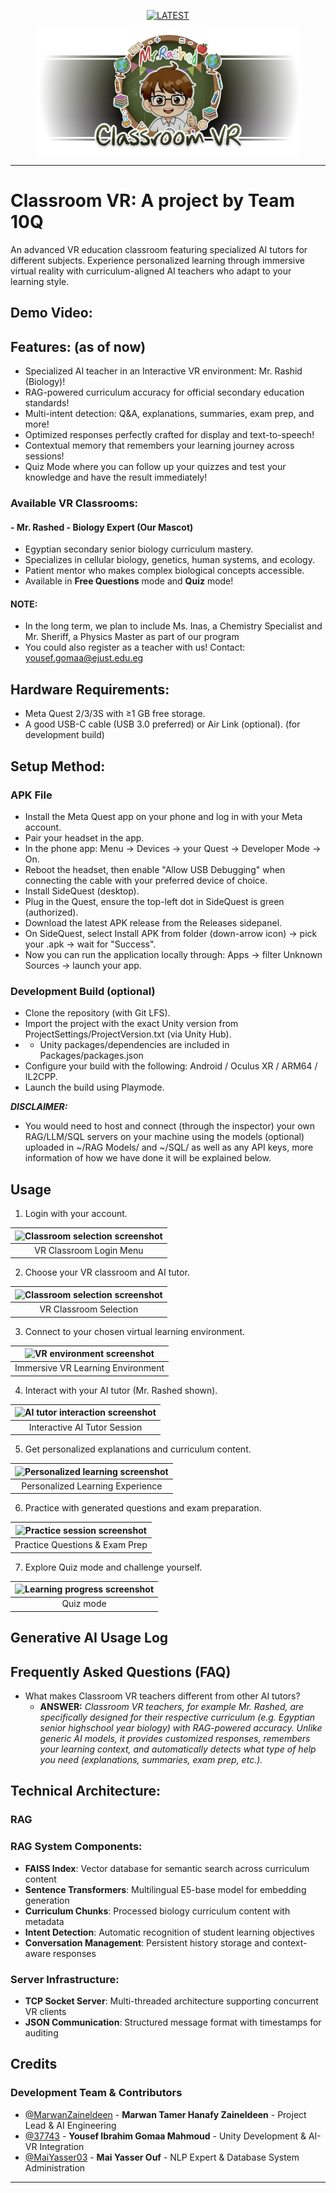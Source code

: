 <div align="center">

[![LATEST](https://img.shields.io/badge/AI_Accelerated_Appathon:_From_Concept_to_Code_with_Generative_AI-ffd8ff?style=for-the-badge&label=Appathon&l&labelColor=3b0d3d)](https://www.facebook.com/ejust.official/posts/-ai-accelerated-appathon-from-concept-to-code-with-generative-aihosted-by-the-co/749010944187251/)

<a>
  <p align="center">
    <picture>
      <source media="(prefers-color-scheme: dark)" srcset="Images/Webpage">
      <img height="200px" src="Images\Webpage\banner-3.png">
    </picture>
  </p>
</a>

</div>

---

# Classroom VR: A project by Team 10Q

An advanced VR education classroom featuring specialized AI tutors for different subjects. Experience personalized learning through immersive virtual reality with curriculum-aligned AI teachers who adapt to your learning style.

## Demo Video:

## Features: (as of now)

- Specialized AI teacher in an Interactive VR environment: Mr. Rashid (Biology)!
- RAG-powered curriculum accuracy for official secondary education standards!
- Multi-intent detection: Q&A, explanations, summaries, exam prep, and more!
- Optimized responses perfectly crafted for display and text-to-speech!
- Contextual memory that remembers your learning journey across sessions!
- Quiz Mode where you can follow up your quizzes and test your knowledge and have the result immediately!

### Available VR Classrooms:

#### - Mr. Rashed - Biology Expert (Our Mascot)

- Egyptian secondary senior biology curriculum mastery.
- Specializes in cellular biology, genetics, human systems, and ecology.
- Patient mentor who makes complex biological concepts accessible.
- Available in **Free Questions** mode and **Quiz** mode!

#### NOTE:

- In the long term, we plan to include Ms. Inas, a Chemistry Specialist and Mr. Sheriff, a Physics Master as part of our program
- You could also register as a teacher with us! Contact: [yousef.gomaa@ejust.edu.eg](mailto:yousef.gomaa@ejust.edu.eg)

## Hardware Requirements:

- Meta Quest 2/3/3S with ≥1 GB free storage.
- A good USB-C cable (USB 3.0 preferred) or Air Link (optional). (for development build)

## Setup Method:

### APK File

- Install the Meta Quest app on your phone and log in with your Meta account.
- Pair your headset in the app.
- In the phone app: Menu → Devices → your Quest → Developer Mode → On.
- Reboot the headset, then enable "Allow USB Debugging" when connecting the cable with your preferred device of choice.
- Install SideQuest (desktop).
- Plug in the Quest, ensure the top-left dot in SideQuest is green (authorized).
- Download the latest APK release from the Releases sidepanel.
- On SideQuest, select Install APK from folder (down-arrow icon) → pick your .apk → wait for "Success".
- Now you can run the application locally through: Apps → filter Unknown Sources → launch your app.

### Development Build (optional)

- Clone the repository (with Git LFS).
- Import the project with the exact Unity version from ProjectSettings/ProjectVersion.txt (via Unity Hub).
- - Unity packages/dependencies are included in Packages/packages.json
- Configure your build with the following: Android / Oculus XR / ARM64 / IL2CPP.
- Launch the build using Playmode.

***DISCLAIMER:***

- You would need to host and connect (through the inspector) your own RAG/LLM/SQL servers on your machine using the models (optional) uploaded in ~/RAG Models/ and ~/SQL/ as well as any API keys, more information of how we have done it will be explained below.

## Usage

1. Login with your account.

<div align="center">

| ![Classroom selection screenshot](Images/Login.png) |
| :-----------------------------------------------: |
|              VR Classroom Login Menu              |

</div>

2. Choose your VR classroom and AI tutor.

<div align="center">

| ![Classroom selection screenshot](Images/Teachers.png) |
| :--------------------------------------------------: |
|                VR Classroom Selection                |

</div>

3. Connect to your chosen virtual learning environment.

<div align="center">

| ![VR environment screenshot](Images/vr_env.webp) |
| :--------------------------------------------: |
|       Immersive VR Learning Environment       |

</div>

4. Interact with your AI tutor (Mr. Rashed shown).

<div align="center">

| ![AI tutor interaction screenshot](screenshots/Tutor_interaction.jpg) |
| :-----------------------------------------------------------------: |
|                    Interactive AI Tutor Session                    |

</div>

5. Get personalized explanations and curriculum content.

<div align="center">

| ![Personalized learning screenshot](screenshots/) |
| :---------------------------------------------: |
|        Personalized Learning Experience        |

</div>

6. Practice with generated questions and exam preparation.

<div align="center">

| ![Practice session screenshot](screenshots/) |
| :----------------------------------------: |
|       Practice Questions & Exam Prep       |

</div>

7. Explore Quiz mode and challenge yourself.

<div align="center">

| ![Learning progress screenshot](screenshots/) |
| :-----------------------------------------: |
|                  Quiz mode                  |

</div>

## Generative AI Usage Log

## Frequently Asked Questions (FAQ)

- What makes Classroom VR teachers different from other AI tutors?
  - **ANSWER:** *Classroom VR teachers, for example Mr. Rashed, are specifically designed for their respective curriculum (e.g. Egyptian senior highschool year biology) with RAG-powered accuracy. Unlike generic AI models, it provides customized responses, remembers your learning context, and automatically detects what type of help you need (explanations, summaries, exam prep, etc.).*

## Technical Architecture:

### RAG

### RAG System Components:

- **FAISS Index**: Vector database for semantic search across curriculum content
- **Sentence Transformers**: Multilingual E5-base model for embedding generation
- **Curriculum Chunks**: Processed biology curriculum content with metadata
- **Intent Detection**: Automatic recognition of student learning objectives
- **Conversation Management**: Persistent history storage and context-aware responses

### Server Infrastructure:

- **TCP Socket Server**: Multi-threaded architecture supporting concurrent VR clients
- **JSON Communication**: Structured message format with timestamps for auditing

## Credits

### Development Team & Contributors

- [@MarwanZaineldeen](https://github.com/MarwanZaineldeen) - **Marwan Tamer Hanafy Zaineldeen** - Project Lead & AI Engineering
- [@37743](https://github.com/37743) - **Yousef Ibrahim Gomaa Mahmoud** - Unity Development & AI-VR Integration
- [@MaiYasser03](https://github.com/MaiYasser03) - **Mai Yasser Ouf** - NLP Expert & Database System Administration

---
